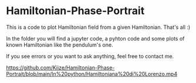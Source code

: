 # Hamiltonian-Phase-Portrait

This is a code to plot Hamiltonian field from a given Hamiltonian.
That's all :)

In the folder you will find a jupyter code, a pyhton code and some plots of known Hamiltonian like the pendulum's one.

If you see errors or you want to ask anything, feel free to contact me.


https://github.com/Kiize/Hamiltonian-Phase-Portrait/blob/main/In%20python/Hamiltoniana%20di%20Lorenzo.mp4

